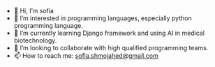 - 👋 Hi, I’m sofia
- 👀 I’m interested in programming languages, especially python programming language.
- 🌱 I’m currently learning Django framework and using AI in medical biotechnology.
- 💞️ I’m looking to collaborate with high qualified programming teams.
- 📫 How to reach me: sofia.shmojahed@gmail.com

<!---
sofiamoj/sofiamoj is a ✨ special ✨ repository because its `README.md` (this file) appears on your GitHub profile.
You can click the Preview link to take a look at your changes.
--->
